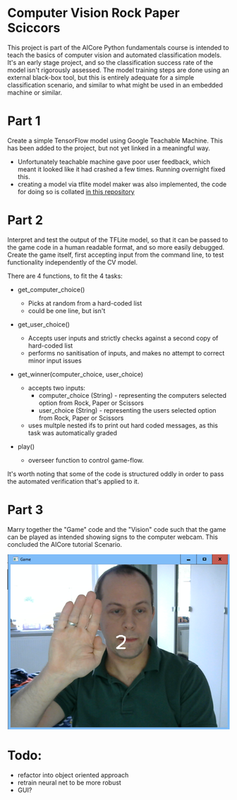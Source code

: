 
# Computer Vision Rock Paper Sciccors
This project is part of the AICore Python fundamentals course is intended to teach the basics of computer vision and automated classification models. It's an early stage project, and so the classification success rate of the model isn't rigorously assessed. The model training steps are done using an external black-box tool, but this is entirely adequate for a simple classification scenario, and similar to what might be used in an embedded machine or similar. 

# Part 1

Create a simple TensorFlow model using Google Teachable Machine. This has been added to the project, but not yet linked in a meaningful way.
- Unfortunately teachable machine gave poor user feedback, which meant it looked like it had crashed a few times. Running overnight fixed this.
- creating a model via tflite model maker was also implemented, the code for doing so is collated [in this repository](https://github.com/MartinKlefas/tensorflow_trainer)

# Part 2

Interpret and test the output of the TFLite model, so that it can be passed to the game code in a human readable format, and so more easily debugged. Create the game itself, first accepting input from the command line, to test functionality independently of the CV model.

There are 4 functions, to fit the 4 tasks:
- get_computer_choice()
    - Picks at random from a hard-coded list
    - could be one line, but isn't

- get_user_choice()
    - Accepts user inputs and strictly checks against a second copy of hard-coded list
    - performs no sanitisation of inputs, and makes no attempt to correct minor input issues
 
- get_winner(computer_choice, user_choice)
    - accepts two inputs:
        - computer_choice (String) - representing the computers selected option from Rock, Paper or Scissors
        - user_choice (String) - representing the users selected option from Rock, Paper or Scissors
    - uses multple nested ifs to print out hard coded messages, as this task was automatically graded

- play()
    - overseer function to control game-flow.

It's worth noting that some of the code is structured oddly in order to pass the automated verification that's applied to it.

# Part 3
Marry together the "Game" code and the "Vision" code such that the game can be played as intended showing signs to the computer webcam. This concluded the AICore tutorial Scenario.

![In game shot showing player giving "Paper" sign](Screenshot.png?raw=true "Screenshot of a player showing Paper to the game")


# Todo:
- refactor into object oriented approach
- retrain neural net to be more robust
- GUI?
